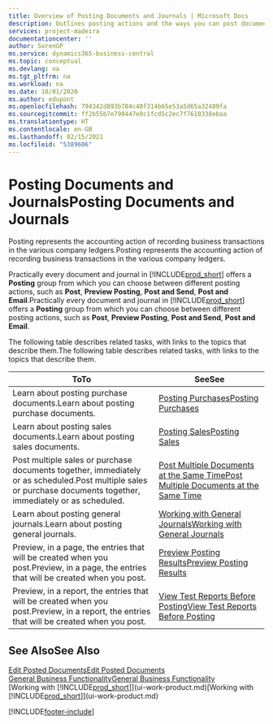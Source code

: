 ```yaml
---
title: Overview of Posting Documents and Journals | Microsoft Docs
description: Outlines posting actions and the ways you can post documents and journals.
services: project-madeira
documentationcenter: ''
author: SorenGP
ms.service: dynamics365-business-central
ms.topic: conceptual
ms.devlang: na
ms.tgt_pltfrm: na
ms.workload: na
ms.date: 10/01/2020
ms.author: edupont
ms.openlocfilehash: 794342d893b784c40f314b65e53a5d65a32489fa
ms.sourcegitcommit: ff2b55b7e790447e0c1fcd5c2ec7f7610338ebaa
ms.translationtype: HT
ms.contentlocale: en-GB
ms.lasthandoff: 02/15/2021
ms.locfileid: "5389606"
---
```

# <a name="posting-documents-and-journals"></a><span data-ttu-id="e9f4c-103">Posting Documents and Journals</span><span class="sxs-lookup"><span data-stu-id="e9f4c-103">Posting Documents and Journals</span></span>
<span data-ttu-id="e9f4c-104">Posting represents the accounting action of recording business transactions in the various company ledgers.</span><span class="sxs-lookup"><span data-stu-id="e9f4c-104">Posting represents the accounting action of recording business transactions in the various company ledgers.</span></span>

<span data-ttu-id="e9f4c-105">Practically every document and journal in [!INCLUDE[prod_short](includes/prod_short.md)] offers a **Posting** group from which you can choose between different posting actions, such as **Post**, **Preview Posting**, **Post and Send**, **Post and Email**.</span><span class="sxs-lookup"><span data-stu-id="e9f4c-105">Practically every document and journal in [!INCLUDE[prod_short](includes/prod_short.md)] offers a **Posting** group from which you can choose between different posting actions, such as **Post**, **Preview Posting**, **Post and Send**, **Post and Email**.</span></span>

<span data-ttu-id="e9f4c-106">The following table describes related tasks, with links to the topics that describe them.</span><span class="sxs-lookup"><span data-stu-id="e9f4c-106">The following table describes related tasks, with links to the topics that describe them.</span></span>

| <span data-ttu-id="e9f4c-107">To</span><span class="sxs-lookup"><span data-stu-id="e9f4c-107">To</span></span> | <span data-ttu-id="e9f4c-108">See</span><span class="sxs-lookup"><span data-stu-id="e9f4c-108">See</span></span> |
| --- | --- |
| <span data-ttu-id="e9f4c-109">Learn about posting purchase documents.</span><span class="sxs-lookup"><span data-stu-id="e9f4c-109">Learn about posting purchase documents.</span></span> |[<span data-ttu-id="e9f4c-110">Posting Purchases</span><span class="sxs-lookup"><span data-stu-id="e9f4c-110">Posting Purchases</span></span>](ui-post-purchases.md) |
| <span data-ttu-id="e9f4c-111">Learn about posting sales documents.</span><span class="sxs-lookup"><span data-stu-id="e9f4c-111">Learn about posting sales documents.</span></span> |[<span data-ttu-id="e9f4c-112">Posting Sales</span><span class="sxs-lookup"><span data-stu-id="e9f4c-112">Posting Sales</span></span>](ui-post-sales.md) |
| <span data-ttu-id="e9f4c-113">Post multiple sales or purchase documents together, immediately or as scheduled.</span><span class="sxs-lookup"><span data-stu-id="e9f4c-113">Post multiple sales or purchase documents together, immediately or as scheduled.</span></span>|[<span data-ttu-id="e9f4c-114">Post Multiple Documents at the Same Time</span><span class="sxs-lookup"><span data-stu-id="e9f4c-114">Post Multiple Documents at the Same Time</span></span>](ui-batch-posting.md)|
| <span data-ttu-id="e9f4c-115">Learn about posting general journals.</span><span class="sxs-lookup"><span data-stu-id="e9f4c-115">Learn about posting general journals.</span></span> |[<span data-ttu-id="e9f4c-116">Working with General Journals</span><span class="sxs-lookup"><span data-stu-id="e9f4c-116">Working with General Journals</span></span>](ui-work-general-journals.md) |
| <span data-ttu-id="e9f4c-117">Preview, in a page, the entries that will be created when you post.</span><span class="sxs-lookup"><span data-stu-id="e9f4c-117">Preview, in a page, the entries that will be created when you post.</span></span> |[<span data-ttu-id="e9f4c-118">Preview Posting Results</span><span class="sxs-lookup"><span data-stu-id="e9f4c-118">Preview Posting Results</span></span>](ui-how-preview-post-results.md) |
| <span data-ttu-id="e9f4c-119">Preview, in a report, the entries that will be created when you post.</span><span class="sxs-lookup"><span data-stu-id="e9f4c-119">Preview, in a report, the entries that will be created when you post.</span></span> |[<span data-ttu-id="e9f4c-120">View Test Reports Before Posting</span><span class="sxs-lookup"><span data-stu-id="e9f4c-120">View Test Reports Before Posting</span></span>](ui-how-view-test-reports-posting.md) |

## <a name="see-also"></a><span data-ttu-id="e9f4c-121">See Also</span><span class="sxs-lookup"><span data-stu-id="e9f4c-121">See Also</span></span>
[<span data-ttu-id="e9f4c-122">Edit Posted Documents</span><span class="sxs-lookup"><span data-stu-id="e9f4c-122">Edit Posted Documents</span></span>](across-edit-posted-document.md)  
[<span data-ttu-id="e9f4c-123">General Business Functionality</span><span class="sxs-lookup"><span data-stu-id="e9f4c-123">General Business Functionality</span></span>](ui-across-business-areas.md)  
<span data-ttu-id="e9f4c-124">[Working with [!INCLUDE[prod_short](includes/prod_short.md)]](ui-work-product.md)</span><span class="sxs-lookup"><span data-stu-id="e9f4c-124">[Working with [!INCLUDE[prod_short](includes/prod_short.md)]](ui-work-product.md)</span></span>


[!INCLUDE[footer-include](includes/footer-banner.md)]